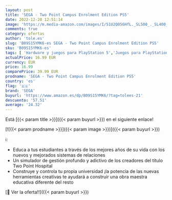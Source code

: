 ```yaml
---
layout: post
title: 'SEGA - Two Point Campus Enrolment Edition PS5'
date: 2022-12-20 12:51:14
image: 'https://m.media-amazon.com/images/I/51U2Q056HfL._SL500_._SL400_.jpg'
comments: true
category: ofertas
author: 'tole.es'
slug: 'B09S15YMK6-es SEGA - Two Point Campus Enrolment Edition PS5'
sku: 'B09S15YMK6-es'
tags: [ 'Hardware y juegos para PlayStation 5','Juegos para PlayStation 5','Videojuegos','ps5','sega','🇪🇸', ]
actualPrice: 16.99 EUR
currency: EUR
price: 16.99
comparePrice: 39.99 EUR
prodname: 'SEGA - Two Point Campus Enrolment Edition PS5'
country: 'es'
flag: '🇪🇸'
brand: 'SEGA'
buyurl: 'https://www.amazon.es/dp/B09S15YMK6/?tag=tolees-21'
descuento: '57.51'
average: '24.32'
---
```


Está [{{< param title >}}]({{< param buyurl >}}) en el siguiente enlace!

[![{{< param prodname >}}]({{< param image >}})]({{< param buyurl >}})

ℹ️:

- Educa a tus estudiantes a través de los mejores años de su vida con los nuevos y mejorados sistemas de relaciones
- Un simulador de gestión profundo y adictivo de los creadores del título Two Point Hospital
- Construye y controla tu propia universidad ¡la potencia de las nuevas herramientas creativas te ayudará a construir una obra maestra educativa diferente del resto

[🛒 Ver la oferta!!]({{< param buyurl >}})
